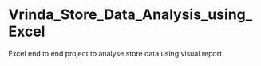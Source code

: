 # Vrinda_Store_Data_Analysis_using_Excel
Excel end to end project to analyse store data using visual report.
